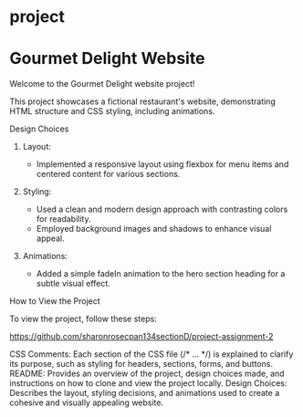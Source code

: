 # project
# Gourmet Delight Website

Welcome to the Gourmet Delight website project!

This project showcases a fictional restaurant's website, demonstrating HTML structure and CSS styling, including animations.

 Design Choices

1. Layout: 
   - Implemented a responsive layout using flexbox for menu items and centered content for various sections.

2. Styling:
   - Used a clean and modern design approach with contrasting colors for readability.
   - Employed background images and shadows to enhance visual appeal.

3. Animations:
   - Added a simple fadeIn animation to the hero section heading for a subtle visual effect.

How to View the Project

To view the project, follow these steps:

https://github.com/sharonrosecpan134sectionD/project-assignment-2

 
CSS Comments: Each section of the CSS file (/* ... */) is explained to clarify its purpose, such as styling for headers, sections, forms, and buttons.
README: Provides an overview of the project, design choices made, and instructions on how to clone and view the project locally.
Design Choices: Describes the layout, styling decisions, and animations used to create a cohesive and visually appealing website.